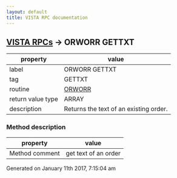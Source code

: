 ```yaml
---
layout: default
title: VISTA RPC documentation
---
```




## [VISTA RPCs](TableOfContent.md) &#8594; ORWORR GETTXT 

 property | value 
--- | --- 
 label | ORWORR GETTXT
 tag | GETTXT
 routine | [ORWORR](http://code.osehra.org/dox/Routine_ORWORR_source.html)
 return value type | ARRAY
 description | Returns the text of an existing order.


### Method description

 property | value 
--- | --- 
 Method comment | get text of an order




 Generated on January 11th 2017, 7:15:04 am